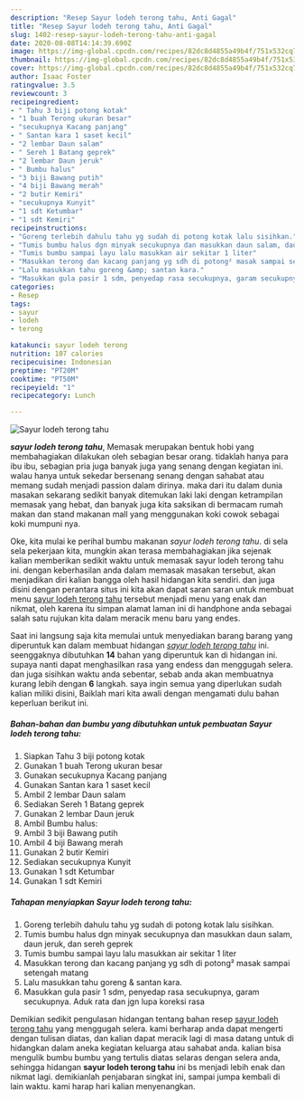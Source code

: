 ```yaml
---
description: "Resep Sayur lodeh terong tahu, Anti Gagal"
title: "Resep Sayur lodeh terong tahu, Anti Gagal"
slug: 1402-resep-sayur-lodeh-terong-tahu-anti-gagal
date: 2020-08-08T14:14:39.690Z
image: https://img-global.cpcdn.com/recipes/82dc8d4855a49b4f/751x532cq70/sayur-lodeh-terong-tahu-foto-resep-utama.jpg
thumbnail: https://img-global.cpcdn.com/recipes/82dc8d4855a49b4f/751x532cq70/sayur-lodeh-terong-tahu-foto-resep-utama.jpg
cover: https://img-global.cpcdn.com/recipes/82dc8d4855a49b4f/751x532cq70/sayur-lodeh-terong-tahu-foto-resep-utama.jpg
author: Isaac Foster
ratingvalue: 3.5
reviewcount: 3
recipeingredient:
- " Tahu 3 biji potong kotak"
- "1 buah Terong ukuran besar"
- "secukupnya Kacang panjang"
- " Santan kara 1 saset kecil"
- "2 lembar Daun salam"
- " Sereh 1 Batang geprek"
- "2 lembar Daun jeruk"
- " Bumbu halus"
- "3 biji Bawang putih"
- "4 biji Bawang merah"
- "2 butir Kemiri"
- "secukupnya Kunyit"
- "1 sdt Ketumbar"
- "1 sdt Kemiri"
recipeinstructions:
- "Goreng terlebih dahulu tahu yg sudah di potong kotak lalu sisihkan."
- "Tumis bumbu halus dgn minyak secukupnya dan masukkan daun salam, daun jeruk, dan sereh geprek"
- "Tumis bumbu sampai layu lalu masukkan air sekitar 1 liter"
- "Masukkan terong dan kacang panjang yg sdh di potong² masak sampai setengah matang"
- "Lalu masukkan tahu goreng &amp; santan kara."
- "Masukkan gula pasir 1 sdm, penyedap rasa secukupnya, garam secukupnya. Aduk rata dan jgn lupa koreksi rasa"
categories:
- Resep
tags:
- sayur
- lodeh
- terong

katakunci: sayur lodeh terong 
nutrition: 107 calories
recipecuisine: Indonesian
preptime: "PT20M"
cooktime: "PT50M"
recipeyield: "1"
recipecategory: Lunch

---
```



![Sayur lodeh terong tahu](https://img-global.cpcdn.com/recipes/82dc8d4855a49b4f/751x532cq70/sayur-lodeh-terong-tahu-foto-resep-utama.jpg)

<b><i>sayur lodeh terong tahu</i></b>, Memasak merupakan bentuk hobi yang membahagiakan dilakukan oleh sebagian besar orang. tidaklah hanya para ibu ibu, sebagian pria juga banyak juga yang senang dengan kegiatan ini. walau hanya untuk sekedar bersenang senang dengan sahabat atau memang sudah menjadi passion dalam dirinya. maka dari itu dalam dunia masakan sekarang sedikit banyak ditemukan laki laki dengan ketrampilan memasak yang hebat, dan banyak juga kita saksikan di bermacam rumah makan dan stand makanan mall yang menggunakan koki cowok sebagai koki mumpuni nya.

Oke, kita mulai ke perihal bumbu makanan <i>sayur lodeh terong tahu</i>. di sela sela pekerjaan kita, mungkin akan terasa membahagiakan jika sejenak kalian memberikan sedikit waktu untuk memasak sayur lodeh terong tahu ini. dengan keberhasilan anda dalam memasak masakan tersebut, akan menjadikan diri kalian bangga oleh hasil hidangan kita sendiri. dan juga disini dengan perantara situs ini kita akan dapat saran saran untuk membuat menu <u>sayur lodeh terong tahu</u> tersebut menjadi menu yang enak dan nikmat, oleh karena itu simpan alamat laman ini di handphone anda sebagai salah satu rujukan kita dalam meracik menu baru yang endes.




Saat ini langsung saja kita memulai untuk menyediakan barang barang yang diperuntuk kan dalam membuat hidangan <u><i>sayur lodeh terong tahu</i></u> ini. seenggaknya dibutuhkan <b>14</b> bahan yang diperuntuk kan di hidangan ini. supaya nanti dapat menghasilkan rasa yang endess dan menggugah selera. dan juga sisihkan waktu anda sebentar, sebab anda akan membuatnya kurang lebih dengan <b>6</b> langkah. saya ingin semua yang diperlukan sudah kalian miliki disini, Baiklah mari kita awali dengan mengamati dulu bahan keperluan berikut ini.

<!--inarticleads1-->

##### Bahan-bahan dan bumbu yang dibutuhkan untuk pembuatan Sayur lodeh terong tahu:

1. Siapkan  Tahu 3 biji potong kotak
1. Gunakan 1 buah Terong ukuran besar
1. Gunakan secukupnya Kacang panjang
1. Gunakan  Santan kara 1 saset kecil
1. Ambil 2 lembar Daun salam
1. Sediakan  Sereh 1 Batang geprek
1. Gunakan 2 lembar Daun jeruk
1. Ambil  Bumbu halus:
1. Ambil 3 biji Bawang putih
1. Ambil 4 biji Bawang merah
1. Gunakan 2 butir Kemiri
1. Sediakan secukupnya Kunyit
1. Gunakan 1 sdt Ketumbar
1. Gunakan 1 sdt Kemiri




<!--inarticleads2-->

##### Tahapan menyiapkan Sayur lodeh terong tahu:

1. Goreng terlebih dahulu tahu yg sudah di potong kotak lalu sisihkan.
1. Tumis bumbu halus dgn minyak secukupnya dan masukkan daun salam, daun jeruk, dan sereh geprek
1. Tumis bumbu sampai layu lalu masukkan air sekitar 1 liter
1. Masukkan terong dan kacang panjang yg sdh di potong² masak sampai setengah matang
1. Lalu masukkan tahu goreng &amp; santan kara.
1. Masukkan gula pasir 1 sdm, penyedap rasa secukupnya, garam secukupnya. Aduk rata dan jgn lupa koreksi rasa




Demikian sedikit pengulasan hidangan tentang bahan resep <u>sayur lodeh terong tahu</u> yang menggugah selera. kami berharap anda dapat mengerti dengan tulisan diatas, dan kalian dapat meracik lagi di masa datang untuk di hidangkan dalam aneka kegiatan keluarga atau sahabat anda. kalian bisa mengulik bumbu bumbu yang tertulis diatas selaras dengan selera anda, sehingga hidangan <b>sayur lodeh terong tahu</b> ini bs menjadi lebih enak dan nikmat lagi. demikianlah penjabaran singkat ini, sampai jumpa kembali di lain waktu. kami harap hari kalian menyenangkan.
